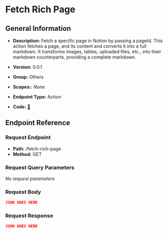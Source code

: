 # Fetch Rich Page

## General Information

- **Description:** Fetch a specific page in Notion by passing a pageId. This action fetches a page,
and its content and converts it into a full markdown. It transforms images,
tables, uploaded files, etc., into their markdown counterparts, providing a complete markdown.

- **Version:** 0.0.1
- **Group:** Others
- **Scopes:**: _None_
- **Endpoint Type:** Action
- **Code:** [🔗](https://github.com/NangoHQ/integration-templates/tree/main/integrations/notion/actions/fetch-rich-page.ts)

## Endpoint Reference

### Request Endpoint

- **Path:** /fetch-rich-page
- **Method:** GET

### Request Query Parameters

_No request parameters_

### Request Body

```json
JSON GOES HERE
```

### Request Response

```json
JSON GOES HERE
```
